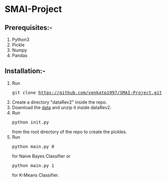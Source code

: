 # SMAI-Project
## Prerequisites:-
1. Python3
2. Pickle
3. Numpy
4. Pandas

## Installation:-
1. Run <pre>git clone https://github.com/venkatp1997/SMAI-Project.git</pre>
2. Create a directory "dataRev2" inside the repo. 
3. Download the [data](https://www.kaggle.com/c/kdd-cup-2013-author-paper-identification-challenge/download/dataRev2.zip) and unzip it inside dataRev2.
4. Run<pre>python init.py</pre>from the root directory of the repo to create the pickles.
5. Run<pre>python main.py 0</pre>for Naive Bayes Classifier or <pre> python main.py 1 </pre> for K-Means Classifier.
